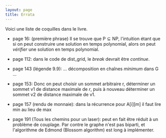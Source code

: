 ```yaml
---
layout: page
title: Errata
---
```


Voici une liste de coquilles dans le livre.

- page 16: (première phrase) Il se trouve que $\textsf{P} \subseteq \textsf{NP}$, l'intuition étant que si on peut construire une solution en temps polynomial, alors on peut *vérifier* une solution en temps polynomial.

- page 112: dans le code de dist_grid, le *break* devrait être *continue*.

- page 143 (légende 9.9): ... décomposition en chaînes *minimum* dans G ...

- page 153: Donc on peut choisir un sommet arbitraire r, déterminer un sommet v1 de distance maximale de *r*, puis à nouveau déterminer un sommet v2 de distance maximale de v1.

- page 157 (rendu de monnaie): dans la récurrence pour A[i][m] il faut lire min au lieu de max

- page 191 (Tous les chemins pour un laser): peut en fait être réduit à un problème de couplage.  Par contre le graphe n'est pas biparti, et l'algorithme de Edmond (Blossom algorithm) est long à implémenter.